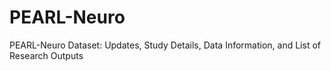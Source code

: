 # PEARL-Neuro
PEARL-Neuro Dataset: Updates, Study Details, Data Information, and List of Research Outputs
